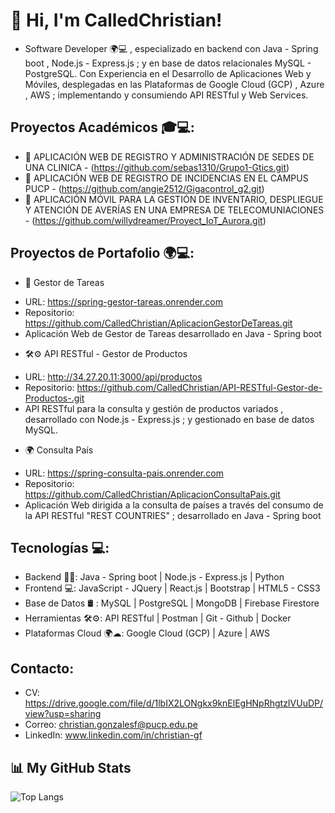 # 👋 Hi, I'm CalledChristian!

- Software Developer 🌍💻 , especializado en backend con Java - Spring boot , Node.js - Express.js ; y en base de datos relacionales MySQL - PostgreSQL. Con Experiencia en el Desarrollo de Aplicaciones Web y Móviles, desplegadas en las Plataformas de Google Cloud (GCP) , Azure , AWS ; implementando y consumiendo API RESTful y Web Services.

## Proyectos Académicos 🎓💻:

- 🏥 APLICACIÓN WEB DE REGISTRO Y ADMINISTRACIÓN DE SEDES DE UNA CLINICA - (https://github.com/sebas1310/Grupo1-Gtics.git)
- 🏫 APLICACIÓN WEB DE REGISTRO DE INCIDENCIAS EN EL CAMPUS PUCP  - (https://github.com/angie2512/Gigacontrol_g2.git)
- 📳 APLICACIÓN MÓVIL PARA LA GESTIÓN DE INVENTARIO, DESPLIEGUE Y ATENCIÓN DE AVERÍAS EN UNA EMPRESA DE TELECOMUNIACIONES  - (https://github.com/willydreamer/Proyect_IoT_Aurora.git)

## Proyectos de Portafolio 🌍💻:

- 📝 Gestor de Tareas
* URL: https://spring-gestor-tareas.onrender.com
* Repositorio: https://github.com/CalledChristian/AplicacionGestorDeTareas.git
* Aplicación Web de Gestor de Tareas desarrollado en Java - Spring boot
  
- 🛠⚙ API RESTful - Gestor de Productos
* URL: http://34.27.20.11:3000/api/productos
* Repositorio: https://github.com/CalledChristian/API-RESTful-Gestor-de-Productos-.git
* API RESTful para la consulta y gestión de productos variados , desarrollado con Node.js - Express.js ; y gestionado en base de datos MySQL. 
  
- 🌍 Consulta País
* URL: https://spring-consulta-pais.onrender.com
* Repositorio: https://github.com/CalledChristian/AplicacionConsultaPais.git
* Aplicación Web dirigida a la consulta de países a través del consumo de la API RESTful "REST COUNTRIES" ; desarrollado en Java - Spring boot

## Tecnologías 💻:
- Backend 👨‍💻: Java - Spring boot | Node.js - Express.js | Python 
- Frontend 💻: JavaScript - JQuery | React.js | Bootstrap | HTML5 - CSS3
- Base de Datos 🛢 : MySQL | PostgreSQL | MongoDB | Firebase Firestore
- Herramientas 🛠⚙: API RESTful | Postman | Git - Github | Docker
- Plataformas Cloud 🌍☁: Google Cloud (GCP) | Azure | AWS

## Contacto: 
- CV: https://drive.google.com/file/d/1lbIX2LONgkx9knElEgHNpRhgtzIVUuDP/view?usp=sharing
- Correo: christian.gonzalesf@pucp.edu.pe
- LinkedIn: www.linkedin.com/in/christian-gf

## 📊 My GitHub Stats

![Top Langs](https://github-readme-stats.vercel.app/api/top-langs/?username=CalledChristian&theme=radical&layout=compact&langs_count=8)

<!--
**CalledChristian/CalledChristian** is a ✨ _special_ ✨ repository because its `README.md` (this file) appears on your GitHub profile.

Here are some ideas to get you started:

- 🔭 I’m currently working on ...
- 🌱 I’m currently learning ...
- 👯 I’m looking to collaborate on ...
- 🤔 I’m looking for help with ...
- 💬 Ask me about ...
- 📫 How to reach me: ...
- 😄 Pronouns: ...
- ⚡ Fun fact: ...
-->
